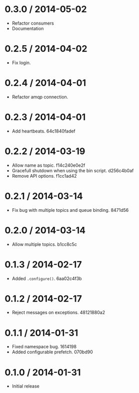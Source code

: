 0.3.0 / 2014-05-02
==================

  - Refactor consumers
  - Documentation

0.2.5 / 2014-04-02
==================

  - Fix login.

0.2.4 / 2014-04-01
==================

  - Refactor amqp connection.

0.2.3 / 2014-04-01
==================

  - Add heartbeats. 64c1840fadef

0.2.2 / 2014-03-19
==================

  - Allow name as topic. f14c240e0e2f
  - Gracefull shutdown when using the bin script. d256c4b0af
  - Remove API options. f1cc1ad42

0.2.1 / 2014-03-14
==================

  - Fix bug with multiple topics and queue binding. 8471d56

0.2.0 / 2014-03-14
==================

  - Allow multiple topics. b1cc8c5c

0.1.3 / 2014-02-17
==================

  - Added `.configure()`. 6aa02c4f3b

0.1.2 / 2014-02-17
==================

  - Reject messages on exceptions. 48121880a2

0.1.1 / 2014-01-31
==================

  - Fixed namespace bug. 1614198
  - Added configurable prefetch. 070bd90

0.1.0 / 2014-01-31
==================

  - Initial release
